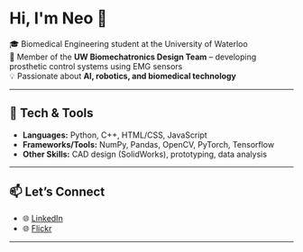 # Hi, I'm Neo 👋

🎓 Biomedical Engineering student at the University of Waterloo  
🔬 Member of the **UW Biomechatronics Design Team** – developing prosthetic control systems using EMG sensors  
💡 Passionate about **AI, robotics, and biomedical technology**

---

## 🔧 Tech & Tools
- **Languages:** Python, C++, HTML/CSS, JavaScript
- **Frameworks/Tools:** NumPy, Pandas, OpenCV, PyTorch, Tensorflow  
- **Other Skills:** CAD design (SolidWorks), prototyping, data analysis  

---

## 📫 Let’s Connect
- 🌐 [LinkedIn](www.linkedin.com/in/neo-prohnitchi)
- 🌐 [Flickr](https://www.flickr.com/people/202613784@N08/)

---
